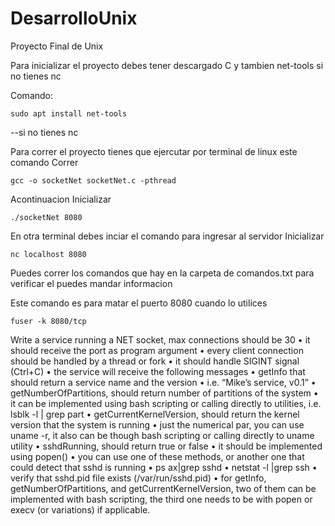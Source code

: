 # DesarrolloUnix
Proyecto Final de Unix

Para inicializar el proyecto debes tener descargado C 
y tambien net-tools si no tienes nc

Comando:  

    sudo apt install net-tools

--si no tienes nc

Para correr el proyecto tienes que ejercutar por terminal de linux este comando
Correr

    gcc -o socketNet socketNet.c -pthread 

Acontinuacion
Inicializar

    ./socketNet 8080  

En otra terminal debes inciar el comando para ingresar al servidor
Inicializar

    nc localhost 8080 

Puedes correr los comandos que hay en la carpeta de comandos.txt para verificar el puedes mandar informacion


Este comando es para matar el puerto 8080 cuando lo utilices 

    fuser -k 8080/tcp 


Write a service running a NET socket, max connections should be 30
•	it should receive the port as program argument
•	every client connection should be handled by a thread or fork
•	it should handle SIGINT signal (Ctrl+C)
•	the service will receive the following messages 
    •	getInfo that should return a service name and the version
        •	i.e. “Mike’s service, v0.1”
    •	getNumberOfPartitions, should return number of partitions of the system
        •	it can be implemented using bash scripting or calling directly to utilities, i.e. lsblk -l | grep part
    •	getCurrentKernelVersion, should return the kernel version that the system is running
        •	just the numerical par, you can use uname -r, it also can be though bash scripting or calling directly to uname utility
    •	sshdRunning, should return true or false
        •	it should be implemented using popen()
        •	you can use one of these methods, or another one that could detect that sshd is running
            •	ps ax|grep sshd
            •	netstat -l |grep ssh
            •	verify that sshd.pid file exists (/var/run/sshd.pid)
    •	for getInfo, getNumberOfPartitions, and getCurrentKernelVersion, two of them can be implemented with bash scripting, the third one needs to be with popen or execv (or variations) if applicable.

